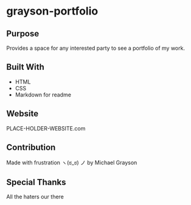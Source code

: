 # grayson-portfolio

## Purpose
Provides a space for any interested party to see a portfolio of my work.

## Built With
* HTML
* CSS
* Markdown for readme

## Website
PLACE-HOLDER-WEBSITE.com

## Contribution
Made with frustration ヽ(ಠ_ಠ) ノ by Michael Grayson

## Special Thanks 
All the haters our there


